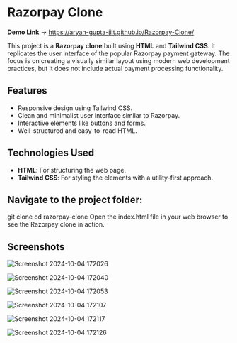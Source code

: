 # Razorpay Clone

**Demo Link** -> https://aryan-gupta-jiit.github.io/Razorpay-Clone/

This project is a **Razorpay clone** built using **HTML** and **Tailwind CSS**. It replicates the user interface of the popular Razorpay payment gateway. The focus is on creating a visually similar layout using modern web development practices, but it does not include actual payment processing functionality.

## Features

- Responsive design using Tailwind CSS.
- Clean and minimalist user interface similar to Razorpay.
- Interactive elements like buttons and forms.
- Well-structured and easy-to-read HTML.

## Technologies Used

- **HTML**: For structuring the web page.
- **Tailwind CSS**: For styling the elements with a utility-first approach.

## Navigate to the project folder:
git clone
cd razorpay-clone
Open the index.html file in your web browser to see the Razorpay clone in action.

## Screenshots

![Screenshot 2024-10-04 172026](https://github.com/user-attachments/assets/0cf844c5-f2c1-4735-a76f-dc42854349ed)

![Screenshot 2024-10-04 172040](https://github.com/user-attachments/assets/2101ebb5-69a1-462c-9954-c00662bd98bc)

![Screenshot 2024-10-04 172053](https://github.com/user-attachments/assets/c9968ab3-6cd0-4196-ba0c-575c3cc7dc00)

![Screenshot 2024-10-04 172107](https://github.com/user-attachments/assets/5b3d8932-24c8-4196-8e3f-01c9a97f80be)

![Screenshot 2024-10-04 172117](https://github.com/user-attachments/assets/d58fc538-3a17-4e77-808c-4ae1a1cb0bbb)

![Screenshot 2024-10-04 172126](https://github.com/user-attachments/assets/e22a3395-c77e-4a6e-9762-16fc0aa80b7e)


